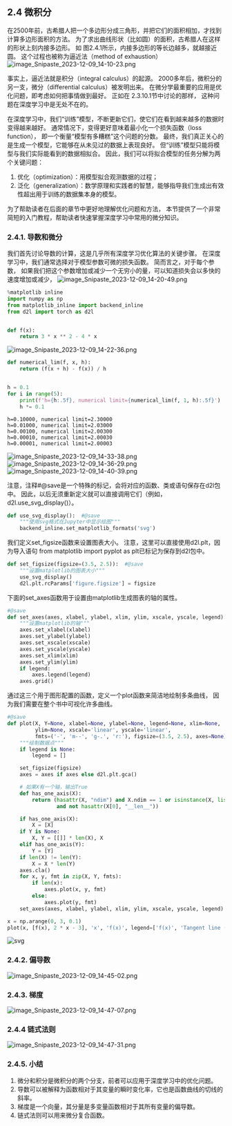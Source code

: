 ## 2.4 微积分
在2500年前，古希腊人把一个多边形分成三角形，并把它们的面积相加，才找到计算多边形面积的方法。 为了求出曲线形状（比如圆）的面积，古希腊人在这样的形状上刻内接多边形。 如 图2.4.1所示，内接多边形的等长边越多，就越接近圆。 这个过程也被称为逼近法（method of exhaustion）
![ image_Snipaste_2023-12-09_14-10-23.png ](./assets/Snipaste_2023-12-09_15-47-08.png)

事实上，逼近法就是积分（integral calculus）的起源。 2000多年后，微积分的另一支，微分（differential calculus）被发明出来。 在微分学最重要的应用是优化问题，即考虑如何把事情做到最好。 正如在 2.3.10.1节中讨论的那样， 这种问题在深度学习中是无处不在的。

在深度学习中，我们“训练”模型，不断更新它们，使它们在看到越来越多的数据时变得越来越好。 通常情况下，变得更好意味着最小化一个损失函数（loss function）， 即一个衡量“模型有多糟糕”这个问题的分数。 最终，我们真正关心的是生成一个模型，它能够在从未见过的数据上表现良好。 但“训练”模型只能将模型与我们实际能看到的数据相拟合。 因此，我们可以将拟合模型的任务分解为两个关键问题：

1. 优化（optimization）：用模型拟合观测数据的过程；
2. 泛化（generalization）：数学原理和实践者的智慧，能够指导我们生成出有效性超出用于训练的数据集本身的模型。

为了帮助读者在后面的章节中更好地理解优化问题和方法， 本节提供了一个非常简短的入门教程，帮助读者快速掌握深度学习中常用的微分知识。

### 2.4.1. 导数和微分
我们首先讨论导数的计算，这是几乎所有深度学习优化算法的关键步骤。 在深度学习中，我们通常选择对于模型参数可微的损失函数。 简而言之，对于每个参数， 如果我们把这个参数增加或减少一个无穷小的量，可以知道损失会以多快的速度增加或减少，
![image_Snipaste_2023-12-09_14-20-49.png](./assets/Snipaste_2023-12-09_15-47-36.png)


```python
%matplotlib inline
import numpy as np
from matplotlib_inline import backend_inline
from d2l import torch as d2l


def f(x):
    return 3 * x ** 2 - 4 * x


```

![image_Snipaste_2023-12-09_14-22-36.png](./assets/Snipaste_2023-12-09_15-47-50.png)


```python
def numerical_lim(f, x, h):
    return (f(x + h) - f(x)) / h


h = 0.1
for i in range(5):
    print(f'h={h:.5f}, numerical limit={numerical_lim(f, 1, h):.5f}')
    h *= 0.1
```

    h=0.10000, numerical limit=2.30000
    h=0.01000, numerical limit=2.03000
    h=0.00100, numerical limit=2.00300
    h=0.00010, numerical limit=2.00030
    h=0.00001, numerical limit=2.00003
    

![image_Snipaste_2023-12-09_14-33-38.png](./assets/Snipaste_2023-12-09_15-48-05.png)
![image_Snipaste_2023-12-09_14-36-29.png](./assets/Snipaste_2023-12-09_15-48-24.png)
![image_Snipaste_2023-12-09_14-40-39.png](./assets/Snipaste_2023-12-09_15-48-33.png)

注意，注释#@save是一个特殊的标记，会将对应的函数、类或语句保存在d2l包中。 因此，以后无须重新定义就可以直接调用它们（例如，d2l.use_svg_display()）。


```python
def use_svg_display():  #@save
    """使用svg格式在Jupyter中显示绘图"""
    backend_inline.set_matplotlib_formats('svg')

```

我们定义set_figsize函数来设置图表大小。 注意，这里可以直接使用d2l.plt，因为导入语句 from matplotlib import pyplot as plt已标记为保存到d2l包中。



```python
def set_figsize(figsize=(3.5, 2.5)):  #@save
    """设置matplotlib的图表大小"""
    use_svg_display()
    d2l.plt.rcParams['figure.figsize'] = figsize
```

下面的set_axes函数用于设置由matplotlib生成图表的轴的属性。


```python
#@save
def set_axes(axes, xlabel, ylabel, xlim, ylim, xscale, yscale, legend):
    """设置matplotlib的轴"""
    axes.set_xlabel(xlabel)
    axes.set_ylabel(ylabel)
    axes.set_xscale(xscale)
    axes.set_yscale(yscale)
    axes.set_xlim(xlim)
    axes.set_ylim(ylim)
    if legend:
        axes.legend(legend)
    axes.grid()
```

通过这三个用于图形配置的函数，定义一个plot函数来简洁地绘制多条曲线， 因为我们需要在整个书中可视化许多曲线。


```python
#@save
def plot(X, Y=None, xlabel=None, ylabel=None, legend=None, xlim=None,
         ylim=None, xscale='linear', yscale='linear',
         fmts=('-', 'm--', 'g-.', 'r:'), figsize=(3.5, 2.5), axes=None):
    """绘制数据点"""
    if legend is None:
        legend = []

    set_figsize(figsize)
    axes = axes if axes else d2l.plt.gca()

    # 如果X有一个轴，输出True
    def has_one_axis(X):
        return (hasattr(X, "ndim") and X.ndim == 1 or isinstance(X, list)
                and not hasattr(X[0], "__len__"))

    if has_one_axis(X):
        X = [X]
    if Y is None:
        X, Y = [[]] * len(X), X
    elif has_one_axis(Y):
        Y = [Y]
    if len(X) != len(Y):
        X = X * len(Y)
    axes.cla()
    for x, y, fmt in zip(X, Y, fmts):
        if len(x):
            axes.plot(x, y, fmt)
        else:
            axes.plot(y, fmt)
    set_axes(axes, xlabel, ylabel, xlim, ylim, xscale, yscale, legend)
```


```python
x = np.arange(0, 3, 0.1)
plot(x, [f(x), 2 * x - 3], 'x', 'f(x)', legend=['f(x)', 'Tangent line (x=1)'])

```


    
![svg](output_12_0.svg)
    


### 2.4.2. 偏导数

![image_Snipaste_2023-12-09_14-45-02.png](./assets/Snipaste_2023-12-09_15-48-59.png)

### 2.4.3. 梯度
![image_Snipaste_2023-12-09_14-47-07.png](./assets/Snipaste_2023-12-09_15-49-12.png)

### 2.4.4 链式法则
![image_Snipaste_2023-12-09_14-47-31.png](./assets/Snipaste_2023-12-09_15-49-24.png)

### 2.4.5. 小结
1. 微分和积分是微积分的两个分支，前者可以应用于深度学习中的优化问题。
2. 导数可以被解释为函数相对于其变量的瞬时变化率，它也是函数曲线的切线的斜率。
3. 梯度是一个向量，其分量是多变量函数相对于其所有变量的偏导数。
4. 链式法则可以用来微分复合函数。


```python

```


```python

```


```python

```


```python

```
